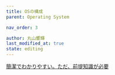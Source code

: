 ```yaml
---
title: OSの構成
parent: Operating System

nav_order: 3

author: 丸山響輝
last_modified_at: true
state: editing
---
```


[簡潔でわかりやすい。ただ、前提知識が必要](https://qiita.com/tatsuya4150/items/f830c9b2ae33275aef42)  